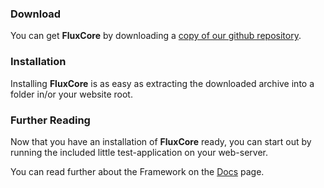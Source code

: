 <div class="huge download"></div>

### Download

You can get **FluxCore** by downloading a [copy of our github repository](https://github.com/fluxcore/framework/archive/master.zip).

### Installation

Installing **FluxCore** is as easy as extracting the downloaded archive into
a folder in/or your website root.

### Further Reading

Now that you have an installation of **FluxCore** ready, you can start out by
running the included little test-application on your web-server.

You can read further about the Framework on the <a href="#/docs" class="button">Docs</a> page.